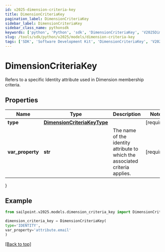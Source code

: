 ```yaml
---
id: v2025-dimension-criteria-key
title: DimensionCriteriaKey
pagination_label: DimensionCriteriaKey
sidebar_label: DimensionCriteriaKey
sidebar_class_name: pythonsdk
keywords: ['python', 'Python', 'sdk', 'DimensionCriteriaKey', 'V2025DimensionCriteriaKey'] 
slug: /tools/sdk/python/v2025/models/dimension-criteria-key
tags: ['SDK', 'Software Development Kit', 'DimensionCriteriaKey', 'V2025DimensionCriteriaKey']
---
```


# DimensionCriteriaKey

Refers to a specific Identity attribute used in Dimension membership criteria.

## Properties

Name | Type | Description | Notes
------------ | ------------- | ------------- | -------------
**type** | [**DimensionCriteriaKeyType**](dimension-criteria-key-type) |  | [required]
**var_property** | **str** | The name of the identity attribute to which the associated criteria applies. | [required]
}

## Example

```python
from sailpoint.v2025.models.dimension_criteria_key import DimensionCriteriaKey

dimension_criteria_key = DimensionCriteriaKey(
type='IDENTITY',
var_property='attribute.email'
)

```
[[Back to top]](#) 

